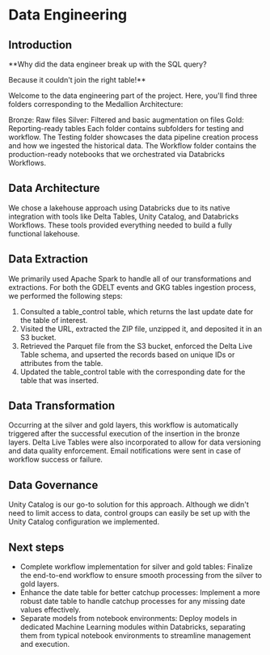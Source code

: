 # Data Engineering
## Introduction
**Why did the data engineer break up with the SQL query?

Because it couldn't join the right table!**

Welcome to the data engineering part of the project. Here, you'll find three folders corresponding to the Medallion Architecture:

Bronze: Raw files
Silver: Filtered and basic augmentation on files
Gold: Reporting-ready tables
Each folder contains subfolders for testing and workflow. The Testing folder showcases the data pipeline creation process and how we ingested the historical data. The Workflow folder contains the production-ready notebooks that we orchestrated via Databricks Workflows.

## Data Architecture
We chose a lakehouse approach using Databricks due to its native integration with tools like Delta Tables, Unity Catalog, and Databricks Workflows. These tools provided everything needed to build a fully functional lakehouse.

## Data Extraction
We primarily used Apache Spark to handle all of our transformations and extractions. For both the GDELT events and GKG tables ingestion process, we performed the following steps:

1. Consulted a table_control table, which returns the last update date for the table of interest.
2. Visited the URL, extracted the ZIP file, unzipped it, and deposited it in an S3 bucket.
3. Retrieved the Parquet file from the S3 bucket, enforced the Delta Live Table schema, and upserted the records based on unique IDs or attributes from the table.
4. Updated the table_control table with the corresponding date for the table that was inserted.

## Data Transformation
Occurring at the silver and gold layers, this workflow is automatically triggered after the successful execution of the insertion in the bronze layers. Delta Live Tables were also incorporated to allow for data versioning and data quality enforcement. Email notifications were sent in case of workflow success or failure. 

## Data Governance
Unity Catalog is our go-to solution for this approach. Although we didn't need to limit access to data, control groups can easily be set up with the Unity Catalog configuration we implemented.

## Next steps
- Complete workflow implementation for silver and gold tables: Finalize the end-to-end workflow to ensure smooth processing from the silver to gold layers.
- Enhance the date table for better catchup processes: Implement a more robust date table to handle catchup processes for any missing date values effectively.
- Separate models from notebook environments: Deploy models in dedicated Machine Learning modules within Databricks, separating them from typical notebook environments to streamline management and execution.
